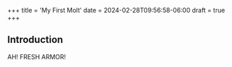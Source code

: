 +++
title = 'My First Molt'
date = 2024-02-28T09:56:58-06:00
draft = true
+++
## Introduction

AH! FRESH ARMOR!